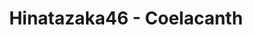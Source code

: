 ---
layout: videojs
title: Hinatazaka46 - Coelacanth
category: mv
description: >
    Translated by @sasori39883522
subtitles: 日向坂46シーラカンス.en.vtt
video_url: http://www.youtube.com/watch?v=YBvX0ZGEaO8
thumbnail: https://i.ytimg.com/vi/YBvX0ZGEaO8/maxresdefault.jpg
lang: en
plink: https://hinatacampaign.github.io/coelacanth.html
upload_date: 2023-04-08
---